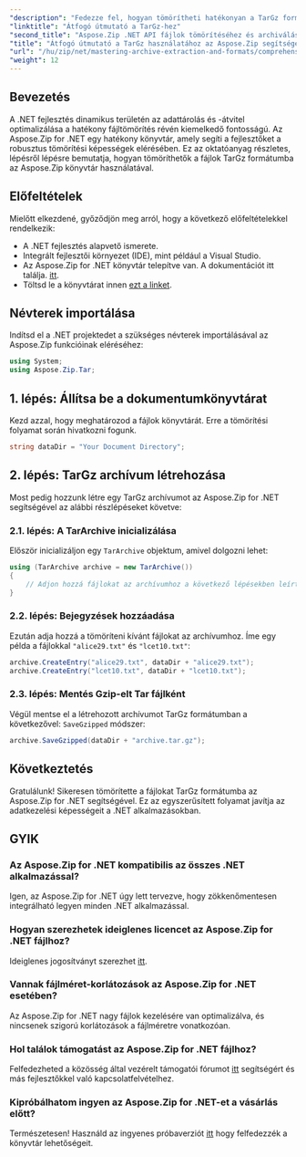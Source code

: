 ```yaml
---
"description": "Fedezze fel, hogyan tömörítheti hatékonyan a TarGz formátumú fájlokat az Aspose.Zip for .NET segítségével. Ez a részletes oktatóanyag mindent lefed, a környezet beállításától kezdve."
"linktitle": "Átfogó útmutató a TarGz-hez"
"second_title": "Aspose.Zip .NET API fájlok tömörítéséhez és archiválásához"
"title": "Átfogó útmutató a TarGz használatához az Aspose.Zip segítségével .NET-hez"
"url": "/hu/zip/net/mastering-archive-extraction-and-formats/comprehensive-guide-to-tar-gz/"
"weight": 12
---
```


## Bevezetés

A .NET fejlesztés dinamikus területén az adattárolás és -átvitel optimalizálása a hatékony fájltömörítés révén kiemelkedő fontosságú. Az Aspose.Zip for .NET egy hatékony könyvtár, amely segíti a fejlesztőket a robusztus tömörítési képességek elérésében. Ez az oktatóanyag részletes, lépésről lépésre bemutatja, hogyan tömöríthetők a fájlok TarGz formátumba az Aspose.Zip könyvtár használatával.

## Előfeltételek

Mielőtt elkezdené, győződjön meg arról, hogy a következő előfeltételekkel rendelkezik:

- A .NET fejlesztés alapvető ismerete.
- Integrált fejlesztői környezet (IDE), mint például a Visual Studio.
- Az Aspose.Zip for .NET könyvtár telepítve van. A dokumentációt itt találja. [itt](https://reference.aspose.com/zip/net/).
- Töltsd le a könyvtárat innen [ezt a linket](https://releases.aspose.com/zip/net/).

## Névterek importálása

Indítsd el a .NET projektedet a szükséges névterek importálásával az Aspose.Zip funkcióinak eléréséhez:

```csharp
using System;
using Aspose.Zip.Tar;
```

## 1. lépés: Állítsa be a dokumentumkönyvtárat

Kezd azzal, hogy meghatározod a fájlok könyvtárát. Erre a tömörítési folyamat során hivatkozni fogunk.

```csharp
string dataDir = "Your Document Directory";
```

## 2. lépés: TarGz archívum létrehozása

Most pedig hozzunk létre egy TarGz archívumot az Aspose.Zip for .NET segítségével az alábbi részlépéseket követve:

### 2.1. lépés: A TarArchive inicializálása

Először inicializáljon egy `TarArchive` objektum, amivel dolgozni lehet:

```csharp
using (TarArchive archive = new TarArchive())
{
    // Adjon hozzá fájlokat az archívumhoz a következő lépésekben leírtak szerint.
}
```

### 2.2. lépés: Bejegyzések hozzáadása

Ezután adja hozzá a tömöríteni kívánt fájlokat az archívumhoz. Íme egy példa a fájlokkal `"alice29.txt"` és `"lcet10.txt"`:

```csharp
archive.CreateEntry("alice29.txt", dataDir + "alice29.txt");
archive.CreateEntry("lcet10.txt", dataDir + "lcet10.txt");
```

### 2.3. lépés: Mentés Gzip-elt Tar fájlként

Végül mentse el a létrehozott archívumot TarGz formátumban a következővel: `SaveGzipped` módszer:

```csharp
archive.SaveGzipped(dataDir + "archive.tar.gz");
```

## Következtetés

Gratulálunk! Sikeresen tömörítette a fájlokat TarGz formátumba az Aspose.Zip for .NET segítségével. Ez az egyszerűsített folyamat javítja az adatkezelési képességeit a .NET alkalmazásokban.

## GYIK

### Az Aspose.Zip for .NET kompatibilis az összes .NET alkalmazással?
Igen, az Aspose.Zip for .NET úgy lett tervezve, hogy zökkenőmentesen integrálható legyen minden .NET alkalmazással.

### Hogyan szerezhetek ideiglenes licencet az Aspose.Zip for .NET fájlhoz?
Ideiglenes jogosítványt szerezhet [itt](https://purchase.conholdate.com/temporary-license/).

### Vannak fájlméret-korlátozások az Aspose.Zip for .NET esetében?
Az Aspose.Zip for .NET nagy fájlok kezelésére van optimalizálva, és nincsenek szigorú korlátozások a fájlméretre vonatkozóan.

### Hol találok támogatást az Aspose.Zip for .NET fájlhoz?
Felfedezheted a közösség által vezérelt támogatói fórumot [itt](https://forum.aspose.com/c/zip/37) segítségért és más fejlesztőkkel való kapcsolatfelvételhez.

### Kipróbálhatom ingyen az Aspose.Zip for .NET-et a vásárlás előtt?
Természetesen! Használd az ingyenes próbaverziót [itt](https://releases.aspose.com/zip/net) hogy felfedezzék a könyvtár lehetőségeit.
